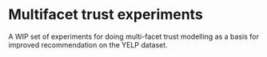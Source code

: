 # Multifacet trust experiments

A WIP set of experiments for doing multi-facet trust modelling
as a basis for improved recommendation on the YELP dataset.
